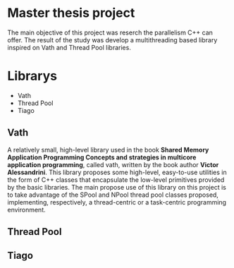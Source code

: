 # Master thesis project
The main objective of this project was reserch the parallelism C++ can offer.
The result of the study was develop a multithreading based library inspired on Vath and Thread Pool libraries. 

# Librarys
- Vath
- Thread Pool
- Tiago

## Vath
A relatively small, high-level library used in the book **Shared Memory Application Programming Concepts and strategies in multicore application programming**, called vath, written by the book author **Victor Alessandrini**.
This library proposes some high-level, easy-to-use utilities in the form of C++ classes that encapsulate
the low-level primitives provided by the basic libraries.
The main propose use of this library on this project is to take advantage of the SPool and NPool thread pool classes proposed, implementing, respectively, a thread-centric or a task-centric programming environment.


## Thread Pool

## Tiago

